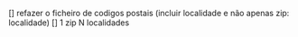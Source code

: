 [] refazer o ficheiro de codigos postais (incluir localidade e não apenas zip: localidade)
[] 1 zip N localidades
